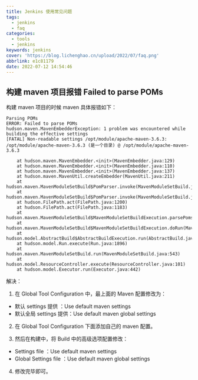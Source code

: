 ```yaml
---
title: Jenkins 使用常见问题
tags:
  - jenkins
  - faq
categories: 
  - tools
  - jenkins
keywords: jenkins
cover: 'https://blog.lichenghao.cn/upload/2022/07/faq.png'
abbrlink: e1c81179
date: 2022-07-12 14:54:46
---
```




## 构建 maven 项目报错 Failed to parse POMs

构建 maven 项目的时候 maven 具体报错如下：

```properties
Parsing POMs
ERROR: Failed to parse POMs
hudson.maven.MavenEmbedderException: 1 problem was encountered while building the effective settings
[FATAL] Non-readable settings /opt/module/apache-maven-3.6.3: /opt/module/apache-maven-3.6.3 (是一个目录) @ /opt/module/apache-maven-3.6.3

	at hudson.maven.MavenEmbedder.<init>(MavenEmbedder.java:129)
	at hudson.maven.MavenEmbedder.<init>(MavenEmbedder.java:110)
	at hudson.maven.MavenEmbedder.<init>(MavenEmbedder.java:137)
	at hudson.maven.MavenUtil.createEmbedder(MavenUtil.java:211)
	at hudson.maven.MavenModuleSetBuild$PomParser.invoke(MavenModuleSetBuild.java:1324)
	at hudson.maven.MavenModuleSetBuild$PomParser.invoke(MavenModuleSetBuild.java:1124)
	at hudson.FilePath.act(FilePath.java:1200)
	at hudson.FilePath.act(FilePath.java:1183)
	at hudson.maven.MavenModuleSetBuild$MavenModuleSetBuildExecution.parsePoms(MavenModuleSetBuild.java:985)
	at hudson.maven.MavenModuleSetBuild$MavenModuleSetBuildExecution.doRun(MavenModuleSetBuild.java:689)
	at hudson.model.AbstractBuild$AbstractBuildExecution.run(AbstractBuild.java:522)
	at hudson.model.Run.execute(Run.java:1896)
	at hudson.maven.MavenModuleSetBuild.run(MavenModuleSetBuild.java:543)
	at hudson.model.ResourceController.execute(ResourceController.java:101)
	at hudson.model.Executor.run(Executor.java:442)
```



解决：

1. 在 Global Tool Configuration 中，最上面的 Maven 配置修改为：

- 默认 settings 提供 ：Use default maven settings
- 默认全局 settings 提供：Use default maven global settings

2. 在 Global Tool Configuration 下面添加自己的 maven 配置。

3. 然后在构建中，将 Build 中的高级选项配置修改：

- Settings file ：Use default maven settings
- Global Settings file ：Use default maven global settings

4. 修改完毕即可。

